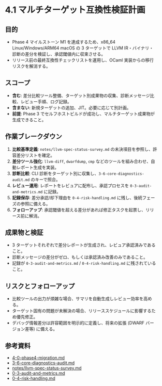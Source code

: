 # 4.1 マルチターゲット互換性検証計画

## 目的
- Phase 4 マイルストーン M1 を達成するため、x86_64 Linux/Windows/ARM64 macOS の 3 ターゲットで LLVM IR・バイナリ・診断の差分を検証し、承認閾値内に収束させる。
- リリース前の最終互換性チェックリストを運用し、OCaml 実装からの移行リスクを解消する。

## スコープ
- **含む**: 差分比較ツール整備、ターゲット別成果物の収集、診断メッセージ比較、レビュー手順、ログ記録。
- **含まない**: 新規ターゲットの追加、JIT。必要に応じて別計画。
- **前提**: Phase 3 でセルフホストビルドが成功し、マルチターゲット成果物が生成できること。

## 作業ブレークダウン
1. **比較基準定義**: `notes/llvm-spec-status-survey.md` の未決項目を参照し、許容差分リストを確定。
2. **差分ツール強化**: `llvm-diff`, `dwarfdump`, `cmp` などのツールを組み合わせ、自動レポート生成を実装。
3. **診断比較**: CLI 診断をターゲット別に収集し、`3-6-core-diagnostics-audit.md` のキーで照合。
4. **レビュー運用**: レポートをレビュアに配布し、承認プロセスを `0-3-audit-and-metrics.md` に記録。
5. **記録保存**: 差分承認/却下理由を `0-4-risk-handling.md` に残し、後続フェーズの参照に備える。
6. **フォローアップ**: 承認閾値を超える差分があれば修正タスクを起票し、リリース前に解消。

## 成果物と検証
- 3 ターゲットそれぞれで差分レポートが生成され、レビュア承認済みであること。
- 診断メッセージの差分がゼロ、もしくは承認済み改善のみであること。
- 記録が `0-3-audit-and-metrics.md` / `0-4-risk-handling.md` に残されていること。

## リスクとフォローアップ
- 比較ツールの出力が煩雑な場合、サマリを自動生成しレビュー効率を高める。
- ターゲット固有の問題が未解決の場合、リリーススケジュールに影響するため優先修正。
- デバッグ情報差分は許容範囲を明示的に定義し、将来の拡張 (DWARF バージョン差等) に備える。

## 参考資料
- [4-0-phase4-migration.md](4-0-phase4-migration.md)
- [3-6-core-diagnostics-audit.md](../../3-6-core-diagnostics-audit.md)
- [notes/llvm-spec-status-survey.md](../../notes/llvm-spec-status-survey.md)
- [0-3-audit-and-metrics.md](0-3-audit-and-metrics.md)
- [0-4-risk-handling.md](0-4-risk-handling.md)

